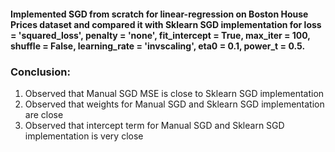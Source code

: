 #### Implemented SGD from scratch for linear-regression on Boston House Prices dataset and compared it with Sklearn SGD implementation for loss = 'squared_loss', penalty = 'none', fit_intercept = True, max_iter = 100, shuffle = False, learning_rate = 'invscaling', eta0 = 0.1, power_t = 0.5.

### Conclusion:

  1. Observed that Manual SGD MSE is close to Sklearn SGD implementation
  2. Observed that weights for Manual SGD and Sklearn SGD implementation are close
  3. Observed that intercept term for Manual SGD and Sklearn SGD implementation is very close
